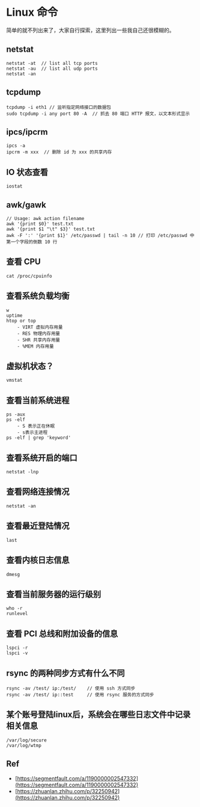 # Linux 命令

简单的就不列出来了，大家自行探索，这里列出一些我自己还很模糊的。

## netstat

```Shell
netstat -at  // list all tcp ports
netstat -au  // list all udp ports
netstat -an
```

## tcpdump

```Shell
tcpdump -i eth1 // 监听指定网络接口的数据包
sudo tcpdump -i any port 80 -A  // 抓去 80 端口 HTTP 报文，以文本形式显示
```

## ipcs/ipcrm

```Shell
ipcs -a
ipcrm -m xxx  // 删除 id 为 xxx 的共享内存
```

## IO 状态查看

```Shell
iostat
```

## awk/gawk

``` Shell
// Usage: awk action filename
awk '{print $0}' test.txt 
awk '{print $1 "\t" $3}' test.txt
awk -F ':' '{print $1}' /etc/passwd | tail -n 10 // 打印 /etc/passwd 中第一个字段的倒数 10 行
```


## 查看 CPU

```
cat /proc/cpuinfo
```

## 查看系统负载均衡

```
w
uptime
htop or top
    - VIRT 虚拟内存用量
    - RES 物理内存用量
    - SHR 共享内存用量
    - %MEM 内存用量
```

## 虚拟机状态？

```
vmstat
```

## 查看当前系统进程

```
ps -aux
ps -elf
    - S 表示正在休眠
    - s表示主进程
ps -elf | grep 'keyword'
```

## 查看系统开启的端口

```
netstat -lnp
```

## 查看网络连接情况

```
netstat -an
```

## 查看最近登陆情况

```
last
```

## 查看内核日志信息

```
dmesg
```

## 查看当前服务器的运行级别

```
who -r
runlevel
```

## 查看 PCI 总线和附加设备的信息

```
lspci -r
lspci -v
```

## rsync 的两种同步方式有什么不同

```
rsync -av /test/ ip:/test/    // 使用 ssh 方式同步
rsync -av /test/ ip::test     // 使用 rsync 服务的方式同步
```

## 某个账号登陆linux后，系统会在哪些日志文件中记录相关信息

```
/var/log/secure
/var/log/wtmp
```


## Ref

- [https://segmentfault.com/a/1190000002547332](https://segmentfault.com/a/1190000002547332)
- [https://zhuanlan.zhihu.com/p/32250942](https://zhuanlan.zhihu.com/p/32250942)
